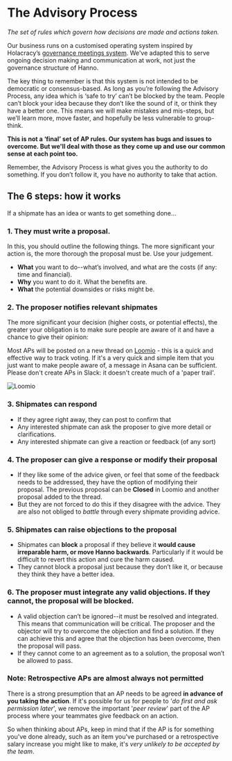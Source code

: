 # The Advisory Process

_The set of rules which govern how decisions are made and actions taken._

Our business runs on a customised operating system inspired by Holacracy’s [governance meetings system](http://wiki.holacracy.org/index.php?title=Governance_Meetings). We've adapted this to serve ongoing decision making and communication at work, not just the governance structure of Hanno.

The key thing to remember is that this system is not intended to be democratic or consensus-based. As long as you’re following the Advisory Process, any idea which is ‘safe to try’ can’t be blocked by the team. People can’t block your idea because they don’t like the sound of it, or think they have a better one. This means we will make mistakes and mis-steps, but we’ll learn more, move faster, and hopefully be less vulnerable to group-think.

__This is not a ‘final’ set of AP rules. Our system has bugs and issues to overcome. But we'll deal with those as they come up and use our common sense at each point too.__

Remember, the Advisory Process is what gives you the authority to do something. If you don’t follow it, you have no authority to take that action.

## The 6 steps: how it works

If a shipmate has an idea or wants to get something done...

### 1. They must write a proposal.

In this, you should outline the following things. The more significant your action is, the more thorough the proposal must be. Use your judgement.

* __What__ you want to do--what’s involved, and what are the costs (if any: time and financial).
* __Why__ you want to do it. What the benefits are.
* __What__ the potential downsides or risks might be.

### 2. The proposer notifies relevant shipmates

The more significant your decision (higher costs, or potential effects), the greater your obligation is to make sure people are aware of it and have a chance to give their opinion:

Most APs will be posted on a new thread on [Loomio](https://www.loomio.org/) - this is a quick and effective way to track voting.
If it's a very quick and simple item that you just want to make people aware of, a message in Asana can be sufficient. Please don't create APs in Slack: it doesn't create much of a 'paper trail'.

![Loomio](https://www.datocms-assets.com/1058/1493396227-loomio-png?w=1000&fit=max)

### 3. Shipmates can respond

* If they agree right away, they can post to confirm that
* Any interested shipmate can ask the proposer to give more detail or clarifications.
* Any interested shipmate can give a reaction or feedback (of any sort)


### 4. The proposer can give a response or modify their proposal

* If they like some of the advice given, or feel that some of the feedback needs to be addressed, they have the option of modifying their proposal. The previous proposal can be __Closed__ in Loomio and another proposal added to the thread.
* But they are not forced to do this if they disagree with the advice. They are also not obliged to _battle_ through every shipmate providing advice.

### 5. Shipmates can raise objections to the proposal

* Shipmates can __block__ a proposal if they believe it __would cause irreparable harm, or move Hanno backwards__. Particularly if it would be difficult to revert this action and cure the harm caused.
* They cannot block a proposal just because they don’t like it, or because they think they have a better idea.

### 6. The proposer must integrate any valid objections. If they cannot, the proposal will be blocked.

* A valid objection can’t be ignored--it must be resolved and integrated. This means that communication will be critical. The proposer and the objector will try to overcome the objection and find a solution. If they can achieve this and agree that the objection has been overcome, then the proposal will pass.
* If they cannot come to an agreement as to a solution, the proposal won’t be allowed to pass.

### Note: Retrospective APs are almost always not permitted

There is a strong presumption that an AP needs to be agreed __in advance of you taking the action__. If it's possible for us for people to '_do first and ask permission later_', we remove the important '_peer review_' part of the AP process where your teammates give feedback on an action.

So when thinking about APs, keep in mind that if the AP is for something you've done already, such as an item you've purchased or a retrospective salary increase you might like to make, it's _very unlikely to be accepted by the team_.
